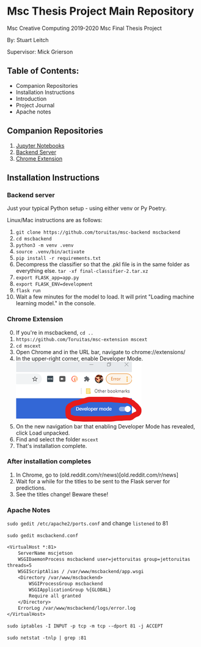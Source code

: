 # Msc Thesis Project Main Repository

Msc Creative Computing 2019-2020 Msc Final Thesis Project

By: Stuart Leitch

Supervisor: Mick Grierson

## Table of Contents:
* Companion Repositories
* Installation Instructions
* Introduction
* Project Journal
* Apache notes


## Companion Repositories
1. [Jupyter Notebooks](https://github.com/Toruitas/msc-notebooks)
2. [Backend Server](https://github.com/Toruitas/msc-backend)
3. [Chrome Extension](https://github.com/Toruitas/msc-extension)

## Installation Instructions
### Backend server

Just your typical Python setup - using either venv or Py Poetry. 

Linux/Mac instructions are as follows:
1. `git clone https://github.com/toruitas/msc-backend mscbackend`
2. `cd mscbackend`
3. `python3 -m venv .venv`
4. `source .venv/bin/activate`
5. `pip install -r requirements.txt`
6. Decompress the classifier so that the .pkl file is in the same folder as everything else. `tar -xf final-classifier-2.tar.xz`
7. `export FLASK_app=app.py`
8. `export FLASK_ENV=development`
9. `flask run`
10. Wait a few minutes for the model to load. It will print "Loading machine learning model." in the console.

### Chrome Extension
0. If you're in mscbackend, `cd ..`
1. `https://github.com/Toruitas/msc-extension mscext`
2. `cd mscext`
3. Open Chrome and in the URL bar, navigate to chrome://extensions/
4. In the upper-right corner, enable Developer Mode.
![Dev mode toggle](./Developermode.png)
5. On the new navigation bar that enabling Developer Mode has revealed, click Load unpacked.
6. Find and select the folder `mscext`
7. That's installation complete.

### After installation completes
1. In Chrome, go to (old.reddit.com/r/news)[old.reddit.com/r/news]
2. Wait for a while for the titles to be sent to the Flask server for predictions.
3. See the titles change! Beware these!


### Apache Notes

`sudo gedit /etc/apache2/ports.conf`
 and change `listened` to 81

`sudo gedit mscbackend.conf`


```
<VirtualHost *:81>
    ServerName mscjetson
	WSGIDaemonProcess mscbackend user=jettoruitas group=jettoruitas threads=5
	WSGIScriptAlias / /var/www/mscbackend/app.wsgi
	<Directory /var/www/mscbackend>
		WSGIProcessGroup mscbackend
		WSGIApplicationGroup %{GLOBAL}
		Require all granted
	</Directory>
	ErrorLog /var/www/mscbackend/logs/error.log
</VirtualHost>
```

`sudo iptables -I INPUT -p tcp -m tcp --dport 81 -j ACCEPT`

`sudo netstat -tnlp | grep :81`

